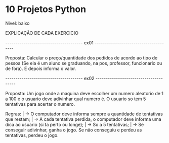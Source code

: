 # 10 Projetos Python 

Nivel: baixo

EXPLICAÇÃO DE CADA EXERCICIO

-------------------------------------- ex01 --------------------------------------

Proposta: Calcular o preço/quantidade dos pedidos de acordo ao tipo de pessoa (Se ela é um aluno se graduando, na pos, professor, funcionario ou de fora). E depois informa o valor.

-------------------------------------- ex02 --------------------------------------

Proposta: Um jogo onde a maquina deve escolher um numero aleatorio de 1 a 100 e o usuario deve adivinhar qual numero é. O usuario so tem 5 tentativas para acertar o numero.

Regras:
|
-> O computador deve informa sempre a quantidade de tentativas que restam;
|
-> A cada tentativa perdida, o computador deve informa uma dica ao usuario (si ta perto ou longe);
|
-> So a 5 tentativas;
|
-> Se conseguir adivinhar, ganha o jogo. Se não conseguiu e perdeu as tentativas, perdeu o jogo.
